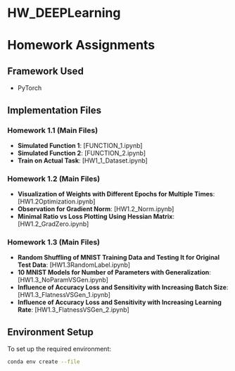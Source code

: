 # HW_DEEPLearning
# Homework Assignments

## Framework Used
- PyTorch

## Implementation Files

### Homework 1.1 (Main Files)
- **Simulated Function 1**: [FUNCTION_1.ipynb]
- **Simulated Function 2**: [FUNCTION_2.ipynb]
- **Train on Actual Task**: [HW1_1_Dataset.ipynb]

### Homework 1.2 (Main Files)
- **Visualization of Weights with Different Epochs for Multiple Times**: [HW1.2Optimization.ipynb]
- **Observation for Gradient Norm**: [HW1.2_Norm.ipynb]
- **Minimal Ratio vs Loss Plotting Using Hessian Matrix**: [HW1.2_GradZero.ipynb]

### Homework 1.3 (Main Files)
- **Random Shuffling of MNIST Training Data and Testing It for Original Test Data**: [HW1.3RandomLabel.ipynb]
- **10 MNIST Models for Number of Parameters with Generalization**: [HW1.3_NoParamVSGen.ipynb]
- **Influence of Accuracy Loss and Sensitivity with Increasing Batch Size**: [HW1.3_FlatnessVSGen_1.ipynb]
- **Influence of Accuracy Loss and Sensitivity with Increasing Learning Rate**: [HW1.3_FlatnessVSGen_2.ipynb]

## Environment Setup
To set up the required environment:
```bash
conda env create --file 
